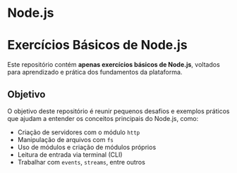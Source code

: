 # Node.js
# Exercícios Básicos de Node.js

Este repositório contém **apenas exercícios básicos de Node.js**, voltados para aprendizado e prática dos fundamentos da plataforma.

## Objetivo

O objetivo deste repositório é reunir pequenos desafios e exemplos práticos que ajudam a entender os conceitos principais do Node.js, como:

- Criação de servidores com o módulo `http`
- Manipulação de arquivos com `fs`
- Uso de módulos e criação de módulos próprios
- Leitura de entrada via terminal (CLI)
- Trabalhar com `events`, `streams`, entre outros


